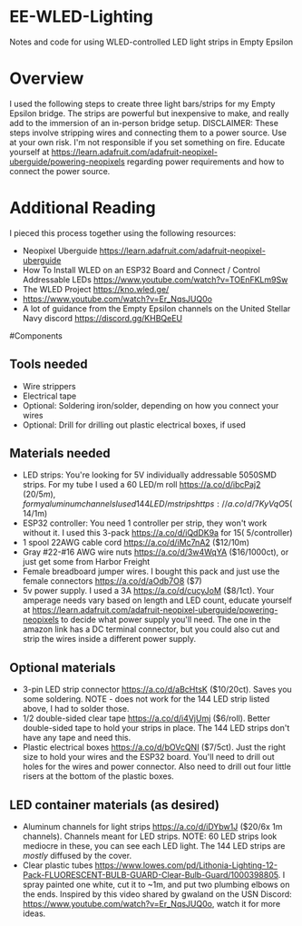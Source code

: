 # EE-WLED-Lighting
Notes and code for using WLED-controlled LED light strips in Empty Epsilon

# Overview
I used the following steps to create three light bars/strips for my Empty Epsilon bridge.  The strips are powerful but inexpensive to make, and really add to the immersion of an in-person bridge setup.
DISCLAIMER: These steps involve stripping wires and connecting them to a power source.  Use at your own risk.  I'm not responsible if you set something on fire. Educate yourself at https://learn.adafruit.com/adafruit-neopixel-uberguide/powering-neopixels regarding power requirements and how to connect the power source.

# Additional Reading
I pieced this process together using the following resources:
- Neopixel Uberguide https://learn.adafruit.com/adafruit-neopixel-uberguide
- How To Install WLED on an ESP32 Board and Connect / Control Addressable LEDs https://www.youtube.com/watch?v=TOEnFKLm9Sw
- The WLED Project https://kno.wled.ge/
- https://www.youtube.com/watch?v=Er_NqsJUQ0o
- A lot of guidance from the Empty Epsilon channels on the United Stellar Navy discord https://discord.gg/KHBQeEU

#Components
## Tools needed
- Wire strippers
- Electrical tape
- Optional: Soldering iron/solder, depending on how you connect your wires
- Optional: Drill for drilling out plastic electrical boxes, if used

## Materials needed
- LED strips: You're looking for 5V individually addressable 5050SMD strips.  For my tube I used a 60 LED/m roll https://a.co/d/ibcPaj2 ($20/5m), for my aluminum channels I used 144 LED/m strips https://a.co/d/7KyVqO5 ($14/1m)
- ESP32 controller: You need 1 controller per strip, they won't work without it.  I used this 3-pack https://a.co/d/iQdDK9a for $15 (~$5/controller)
- 1 spool 22AWG cable cord https://a.co/d/iMc7nA2 ($12/10m)
- Gray #22-#16 AWG wire nuts https://a.co/d/3w4WqYA ($16/1000ct), or just get some from Harbor Freight
- Female breadboard jumper wires. I bought this pack and just use the female connectors https://a.co/d/aOdb7O8 ($7)
- 5v power supply. I used a 3A https://a.co/d/cucyJoM ($8/1ct).  Your amperage needs vary based on length and LED count, educate yourself at https://learn.adafruit.com/adafruit-neopixel-uberguide/powering-neopixels to decide what power supply you'll need.  The one in the amazon link has a DC terminal connector, but you could also cut and strip the wires inside a different power supply.  

## Optional materials 
- 3-pin LED strip connector https://a.co/d/aBcHtsK ($10/20ct). Saves you some soldering. NOTE - does not work for the 144 LED strip listed above, I had to solder those.
- 1/2 double-sided clear tape https://a.co/d/i4VjUmj ($6/roll). Better double-sided tape to hold your strips in place.  The 144 LED strips don't have any tape and need this.
- Plastic electrical boxes https://a.co/d/bOVcQNI ($7/5ct). Just the right size to hold your wires and the ESP32 board.  You'll need to drill out holes for the wires and power connector.  Also need to drill out four little risers at the bottom of the plastic boxes.

## LED container materials (as desired)
- Aluminum channels for light strips https://a.co/d/iDYbw1J ($20/6x 1m channels). Channels meant for LED strips.  NOTE: 60 LED strips look mediocre in these, you can see each LED light.  The 144 LED strips are *mostly* diffused by the cover.
- Clear plastic tubes https://www.lowes.com/pd/Lithonia-Lighting-12-Pack-FLUORESCENT-BULB-GUARD-Clear-Bulb-Guard/1000398805. I spray painted one white, cut it to ~1m, and put two plumbing elbows on the ends.  Inspired by this video shared by gwaland on the USN Discord: https://www.youtube.com/watch?v=Er_NqsJUQ0o, watch it for more ideas.

